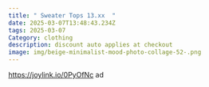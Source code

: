 ```yaml
---
title: " Sweater Tops 13.xx  "
date: 2025-03-07T13:48:43.234Z
tags: 2025-03-07
Category: clothing
description: discount auto applies at checkout
image: img/beige-minimalist-mood-photo-collage-52-.png
---
```

https://joylink.io/0PyOfNc ad